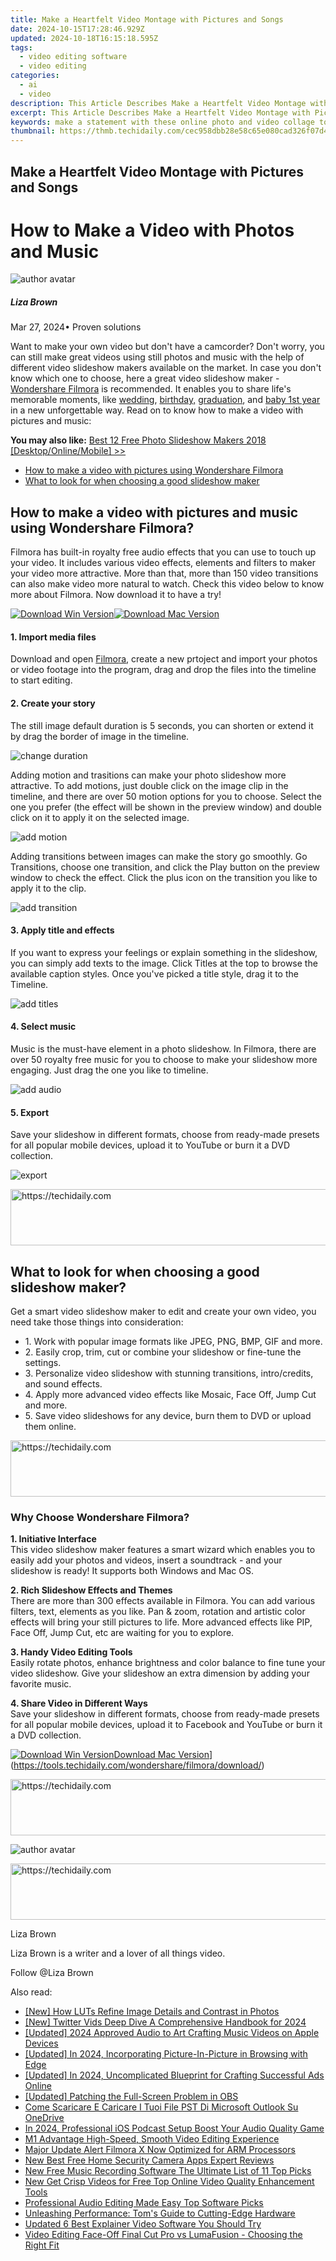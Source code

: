 ```yaml
---
title: Make a Heartfelt Video Montage with Pictures and Songs
date: 2024-10-15T17:28:46.929Z
updated: 2024-10-18T16:15:18.595Z
tags: 
  - video editing software
  - video editing
categories: 
  - ai
  - video
description: This Article Describes Make a Heartfelt Video Montage with Pictures and Songs
excerpt: This Article Describes Make a Heartfelt Video Montage with Pictures and Songs
keywords: make a statement with these online photo and video collage tools,make a heartwarming slideshow with pictures and songs,getting started with hd video a guide to pixels and resolution,14 leading picture video makers with music,make a heartfelt video montage with pictures and songs,online collage creators make stunning photo and video montages,getting started with hd video a guide to pixel size and resolution
thumbnail: https://thmb.techidaily.com/cec958dbb28e58c65e080cad326f07d4e7cdd67a50648dc244def701160f50d9.png
---
```


## Make a Heartfelt Video Montage with Pictures and Songs

# How to Make a Video with Photos and Music

![author avatar](https://lh5.googleusercontent.com/-AIMmjowaFs4/AAAAAAAAAAI/AAAAAAAAABc/Y5UmwDaI7HU/s250-c-k/photo.jpg)

##### Liza Brown

 Mar 27, 2024• Proven solutions

Want to make your own video but don't have a camcorder? Don't worry, you can still make great videos using still photos and music with the help of different video slideshow makers available on the market. In case you don't know which one to choose, here a great video slideshow maker - [Wondershare Filmora](https://tools.techidaily.com/wondershare/filmora/download/) is recommended. It enables you to share life's memorable moments, like [wedding](https://tools.techidaily.com/wondershare/filmora/download/), [birthday,](https://tools.techidaily.com/wondershare/filmora/download/) [graduation](https://tools.techidaily.com/wondershare/filmora/download/), and [baby 1st year](https://tools.techidaily.com/wondershare/filmora/download/) in a new unforgettable way. Read on to know how to make a video with pictures and music:

**You may also like:** [Best 12 Free Photo Slideshow Makers 2018 \[Desktop/Online/Mobile\] >>](https://tools.techidaily.com/wondershare/filmora/download/)

* [How to make a video with pictures using Wondershare Filmora](#part1)
* [What to look for when choosing a good slideshow maker](#part2)

## How to make a video with pictures and music using Wondershare Filmora?

Filmora has built-in royalty free audio effects that you can use to touch up your video. It includes various video effects, elements and filters to maker your video more attractive. More than that, more than 150 video transitions can also make video more natural to watch. Check this video below to know more about Filmora. Now download it to have a try!

[![Download Win Version](https://images.wondershare.com/filmora/guide/download-btn-win.jpg)](https://tools.techidaily.com/wondershare/filmora/download/)[![Download Mac Version](https://images.wondershare.com/filmora/guide/download-btn-mac.jpg)](https://tools.techidaily.com/wondershare/filmora/download/)

#### 1\. Import media files

Download and open [Filmora](https://tools.techidaily.com/wondershare/filmora/download/), create a new prtoject and import your photos or video footage into the program, drag and drop the files into the timeline to start editing.

#### 2\. Create your story

The still image default duration is 5 seconds, you can shorten or extend it by drag the border of image in the timeline.

![change duration](https://images.wondershare.com/filmora/article-images/drag-slideshow-9.jpg)

Adding motion and trasitions can make your photo slideshow more attractive. To add motions, just double click on the image clip in the timeline, and there are over 50 motion options for you to choose. Select the one you prefer (the effect will be shown in the preview window) and double click on it to apply it on the selected image.

![add motion](https://images.wondershare.com/filmora/guide/apply-motions-to-overlays-win.jpg)

Adding transitions between images can make the story go smoothly. Go Transitions, choose one transition, and click the Play button on the preview window to check the effect. Click the plus icon on the transition you like to apply it to the clip.

![add transition](https://images.wondershare.com/filmora/article-images/add-transition-9.jpg)

#### 3\. Apply title and effects

If you want to express your feelings or explain something in the slideshow, you can simply add texts to the image. Click Titles at the top to browse the available caption styles. Once you've picked a title style, drag it to the Timeline.

![add titles](https://images.wondershare.com/filmora/article-images/add-titles-9.jpg)

#### 4\. Select music

Music is the must-have element in a photo slideshow. In Filmora, there are over 50 royalty free music for you to choose to make your slideshow more engaging. Just drag the one you like to timeline.

![add audio](https://images.wondershare.com/filmora/article-images/add-audio-9.jpg)

#### 5\. Export

Save your slideshow in different formats, choose from ready-made presets for all popular mobile devices, upload it to YouTube or burn it a DVD collection.

![export](https://images.wondershare.com/filmora/guide/export-9-win.jpg)

<!-- affiliate ads begin -->
<a href="https://appsumo.8odi.net/c/5597632/2118322/7443" target="_top" id="2118322">
  <img src="//a.impactradius-go.com/display-ad/7443-2118322" border="0" alt="https://techidaily.com" width="728" height="90"/>
</a>
<img height="0" width="0" src="https://appsumo.8odi.net/i/5597632/2118322/7443" style="position:absolute;visibility:hidden;" border="0" />
<!-- affiliate ads end -->

## What to look for when choosing a good slideshow maker?

Get a smart video slideshow maker to edit and create your own video, you need take those things into consideration:

* 1\. Work with popular image formats like JPEG, PNG, BMP, GIF and more.
* 2\. Easily crop, trim, cut or combine your slideshow or fine-tune the settings.
* 3\. Personalize video slideshow with stunning transitions, intro/credits, and sound effects.
* 4\. Apply more advanced video effects like Mosaic, Face Off, Jump Cut and more.
* 5\. Save video slideshows for any device, burn them to DVD or upload them online.

<!-- affiliate ads begin -->
<a href="https://appsumo.8odi.net/c/5597632/2094479/7443" target="_top" id="2094479">
  <img src="//a.impactradius-go.com/display-ad/7443-2094479" border="0" alt="https://techidaily.com" width="728" height="90"/>
</a>
<img height="0" width="0" src="https://appsumo.8odi.net/i/5597632/2094479/7443" style="position:absolute;visibility:hidden;" border="0" />
<!-- affiliate ads end -->

### Why Choose Wondershare Filmora?

**1\. Initiative Interface**  
This video slideshow maker features a smart wizard which enables you to easily add your photos and videos, insert a soundtrack - and your slideshow is ready! It supports both Windows and Mac OS.

**2\. Rich Slideshow Effects and Themes**  
There are more than 300 effects available in Filmora. You can add various filters, text, elements as you like. Pan & zoom, rotation and artistic color effects will bring your still pictures to life. More advanced effects like PIP, Face Off, Jump Cut, etc are waiting for you to explore.

**3\. Handy Video Editing Tools**  
Easily rotate photos, enhance brightness and color balance to fine tune your video slideshow. Give your slideshow an extra dimension by adding your favorite music.

**4\. Share Video in Different Ways**  
Save your slideshow in different formats, choose from ready-made presets for all popular mobile devices, upload it to Facebook and YouTube or burn it a DVD collection.

[![Download Win Version](https://images.wondershare.com/filmora/guide/download-btn-win.jpg)](https://tools.techidaily.com/wondershare/filmora/download/)[Download Mac Version](https://images.wondershare.com/filmora/guide/download-btn-mac.jpg)](https://tools.techidaily.com/wondershare/filmora/download/)

<!-- affiliate ads begin -->
<a href="https://appsumo.8odi.net/c/5597632/2118323/7443" target="_top" id="2118323">
  <img src="//a.impactradius-go.com/display-ad/7443-2118323" border="0" alt="https://techidaily.com" width="728" height="90"/>
</a>
<img height="0" width="0" src="https://appsumo.8odi.net/i/5597632/2118323/7443" style="position:absolute;visibility:hidden;" border="0" />
<!-- affiliate ads end -->

![author avatar](https://lh5.googleusercontent.com/-AIMmjowaFs4/AAAAAAAAAAI/AAAAAAAAABc/Y5UmwDaI7HU/s250-c-k/photo.jpg)

<!-- affiliate ads begin -->
<a href="https://ephamedtechinc.pxf.io/c/5597632/2137203/26400" target="_top" id="2137203">
  <img src="//a.impactradius-go.com/display-ad/26400-2137203" border="0" alt="https://techidaily.com" width="728" height="90"/>
</a>
<img height="0" width="0" src="https://ephamedtechinc.pxf.io/i/5597632/2137203/26400" style="position:absolute;visibility:hidden;" border="0" />
<!-- affiliate ads end -->

Liza Brown

Liza Brown is a writer and a lover of all things video.

Follow @Liza Brown

<ins class="adsbygoogle"
      style="display:block"
      data-ad-client="ca-pub-7571918770474297"
      data-ad-slot="8358498916"
      data-ad-format="auto"
      data-full-width-responsive="true"></ins>

<span class="atpl-alsoreadstyle">Also read:</span>
<div><ul>
<li><a href="https://some-techniques.techidaily.com/new-how-luts-refine-image-details-and-contrast-in-photos/"><u>[New] How LUTs Refine Image Details and Contrast in Photos</u></a></li>
<li><a href="https://twitter-videos.techidaily.com/new-twitter-vids-deep-dive-a-comprehensive-handbook-for-2024/"><u>[New] Twitter Vids Deep Dive A Comprehensive Handbook for 2024</u></a></li>
<li><a href="https://fox-friendly.techidaily.com/updated-2024-approved-audio-to-art-crafting-music-videos-on-apple-devices/"><u>[Updated] 2024 Approved Audio to Art Crafting Music Videos on Apple Devices</u></a></li>
<li><a href="https://fox-info.techidaily.com/updated-in-2024-incorporating-picture-in-picture-in-browsing-with-edge/"><u>[Updated] In 2024, Incorporating Picture-In-Picture in Browsing with Edge</u></a></li>
<li><a href="https://facebook-videos.techidaily.com/updated-in-2024-uncomplicated-blueprint-for-crafting-successful-ads-online/"><u>[Updated] In 2024, Uncomplicated Blueprint for Crafting Successful Ads Online</u></a></li>
<li><a href="https://screen-mirroring-recording.techidaily.com/updated-patching-the-full-screen-problem-in-obs/"><u>[Updated] Patching the Full-Screen Problem in OBS</u></a></li>
<li><a href="https://discover-exceptional.techidaily.com/come-scaricare-e-caricare-i-tuoi-file-pst-di-microsoft-outlook-su-onedrive/"><u>Come Scaricare E Caricare I Tuoi File PST Di Microsoft Outlook Su OneDrive</u></a></li>
<li><a href="https://extra-support.techidaily.com/in-2024-professional-ios-podcast-setup-boost-your-audio-quality-game/"><u>In 2024, Professional iOS Podcast Setup Boost Your Audio Quality Game</u></a></li>
<li><a href="https://extra-hints.techidaily.com/m1-advantage-high-speed-smooth-video-editing-experience/"><u>M1 Advantage High-Speed, Smooth Video Editing Experience</u></a></li>
<li><a href="https://ai-vdieo-software.techidaily.com/major-update-alert-filmora-x-now-optimized-for-arm-processors/"><u>Major Update Alert Filmora X Now Optimized for ARM Processors</u></a></li>
<li><a href="https://ai-vdieo-software.techidaily.com/new-best-free-home-security-camera-apps-expert-reviews/"><u>New Best Free Home Security Camera Apps Expert Reviews</u></a></li>
<li><a href="https://ai-vdieo-software.techidaily.com/new-free-music-recording-software-the-ultimate-list-of-11-top-picks/"><u>New Free Music Recording Software The Ultimate List of 11 Top Picks</u></a></li>
<li><a href="https://ai-vdieo-software.techidaily.com/new-get-crisp-videos-for-free-top-online-video-quality-enhancement-tools/"><u>New Get Crisp Videos for Free Top Online Video Quality Enhancement Tools</u></a></li>
<li><a href="https://ai-vdieo-software.techidaily.com/professional-audio-editing-made-easy-top-software-picks/"><u>Professional Audio Editing Made Easy Top Software Picks</u></a></li>
<li><a href="https://ai-vdieo-software.techidaily.com/unleashing-performance-toms-guide-to-cutting-edge-hardware/"><u>Unleashing Performance: Tom's Guide to Cutting-Edge Hardware</u></a></li>
<li><a href="https://ai-vdieo-software.techidaily.com/updated-6-best-explainer-video-software-you-should-try/"><u>Updated 6 Best Explainer Video Software You Should Try</u></a></li>
<li><a href="https://ai-vdieo-software.techidaily.com/video-editing-face-off-final-cut-pro-vs-lumafusion-choosing-the-right-fit/"><u>Video Editing Face-Off Final Cut Pro vs LumaFusion - Choosing the Right Fit</u></a></li>
</ul></div>

